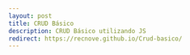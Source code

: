 ```yaml
---
layout: post
title: CRUD Básico
description: CRUD Básico utilizando JS
redirect: https://recnove.github.io/Crud-basico/
---
```


